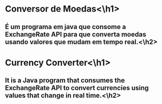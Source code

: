 <h1>Conversor de Moedas<\h1>
<h2>É um programa em java que consome a ExchangeRate API para que converta moedas usando valores que mudam em tempo real.<\h2>

<h1>Currency Converter<\h1>
<h2>It is a Java program that consumes the ExchangeRate API to convert currencies using values ​​that change in real time.<\h2>
